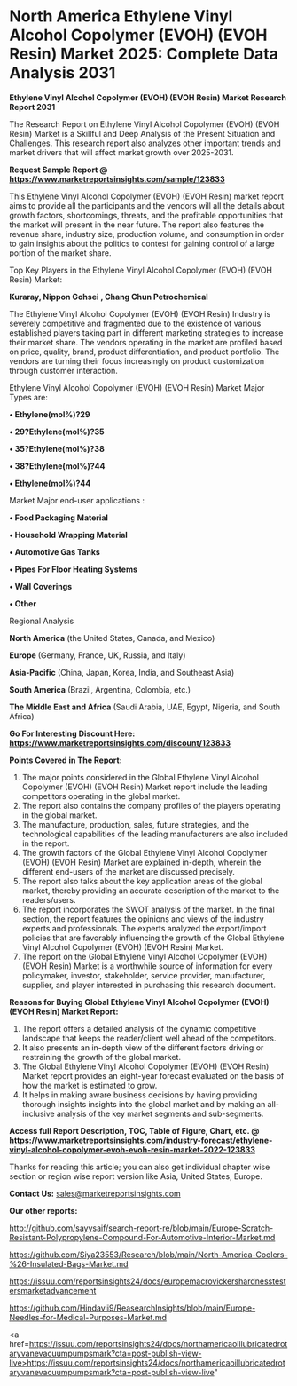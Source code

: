 # North America Ethylene Vinyl Alcohol Copolymer (EVOH) (EVOH Resin) Market 2025: Complete Data Analysis 2031

<strong>Ethylene Vinyl Alcohol Copolymer (EVOH) (EVOH Resin) Market Research Report 2031</strong>

The Research Report on Ethylene Vinyl Alcohol Copolymer (EVOH) (EVOH Resin) Market is a Skillful and Deep Analysis of the Present Situation and Challenges. This research report also analyzes other important trends and market drivers that will affect market growth over 2025-2031.

<strong>Request Sample Report @ <a href=https://www.marketreportsinsights.com/sample/123833>https://www.marketreportsinsights.com/sample/123833</a></strong>

This Ethylene Vinyl Alcohol Copolymer (EVOH) (EVOH Resin) market report aims to provide all the participants and the vendors will all the details about growth factors, shortcomings, threats, and the profitable opportunities that the market will present in the near future. The report also features the revenue share, industry size, production volume, and consumption in order to gain insights about the politics to contest for gaining control of a large portion of the market share.

Top Key Players in the Ethylene Vinyl Alcohol Copolymer (EVOH) (EVOH Resin) Market:

<strong>Kuraray, Nippon Gohsei , Chang Chun Petrochemical</strong>

The Ethylene Vinyl Alcohol Copolymer (EVOH) (EVOH Resin) Industry is severely competitive and fragmented due to the existence of various established players taking part in different marketing strategies to increase their market share. The vendors operating in the market are profiled based on price, quality, brand, product differentiation, and product portfolio. The vendors are turning their focus increasingly on product customization through customer interaction.

Ethylene Vinyl Alcohol Copolymer (EVOH) (EVOH Resin) Market Major Types are:

<strong>• Ethylene(mol%)?29

• 29?Ethylene(mol%)?35

• 35?Ethylene(mol%)?38

• 38?Ethylene(mol%)?44

• Ethylene(mol%)?44</strong>

Market Major end-user applications :

<strong>• Food Packaging Material

• Household Wrapping Material

• Automotive Gas Tanks

• Pipes For Floor Heating Systems

• Wall Coverings

• Other</strong>

Regional Analysis

</u><strong><b>North America</b></strong> (the United States, Canada, and Mexico)

<strong><b>Europe </b></strong>(Germany, France, UK, Russia, and Italy)

<strong><b>Asia-Pacific</b></strong> (China, Japan, Korea, India, and Southeast Asia)

<strong><b>South America</b></strong> (Brazil, Argentina, Colombia, etc.)

<strong><b>The Middle East and Africa</b></strong> (Saudi Arabia, UAE, Egypt, Nigeria, and South Africa)

<strong>Go For Interesting Discount Here: <a href=https://www.marketreportsinsights.com/discount/123833>https://www.marketreportsinsights.com/discount/123833</a></strong>

<strong>Points Covered in The Report:</strong>
<ol>
  <li>The major points considered in the Global Ethylene Vinyl Alcohol Copolymer (EVOH) (EVOH Resin) Market report include the leading competitors operating in the global market.</li>
  <li>The report also contains the company profiles of the players operating in the global market.</li>
  <li>The manufacture, production, sales, future strategies, and the technological capabilities of the leading manufacturers are also included in the report.</li>
  <li>The growth factors of the Global Ethylene Vinyl Alcohol Copolymer (EVOH) (EVOH Resin) Market are explained in-depth, wherein the different end-users of the market are discussed precisely.</li>
  <li>The report also talks about the key application areas of the global market, thereby providing an accurate description of the market to the readers/users.</li>
  <li>The report incorporates the SWOT analysis of the market. In the final section, the report features the opinions and views of the industry experts and professionals. The experts analyzed the export/import policies that are favorably influencing the growth of the Global Ethylene Vinyl Alcohol Copolymer (EVOH) (EVOH Resin) Market.</li>
  <li>The report on the Global Ethylene Vinyl Alcohol Copolymer (EVOH) (EVOH Resin) Market is a worthwhile source of information for every policymaker, investor, stakeholder, service provider, manufacturer, supplier, and player interested in purchasing this research document.</li>
</ol>
<strong>Reasons for Buying Global Ethylene Vinyl Alcohol Copolymer (EVOH) (EVOH Resin) Market Report:</strong>

<ol>
  <li>The report offers a detailed analysis of the dynamic competitive landscape that keeps the reader/client well ahead of the competitors.</li>
  <li>It also presents an in-depth view of the different factors driving or restraining the growth of the global market.</li>
  <li>The Global Ethylene Vinyl Alcohol Copolymer (EVOH) (EVOH Resin) Market report provides an eight-year forecast evaluated on the basis of how the market is estimated to grow.</li>
  <li>It helps in making aware business decisions by having providing thorough insights insights into the global market and by making an all-inclusive analysis of the key market segments and sub-segments.</li>
</ol>
<strong>Access full Report Description, TOC, Table of Figure, Chart, etc. @ <a href=https://www.marketreportsinsights.com/industry-forecast/ethylene-vinyl-alcohol-copolymer-evoh-evoh-resin-market-2022-123833>https://www.marketreportsinsights.com/industry-forecast/ethylene-vinyl-alcohol-copolymer-evoh-evoh-resin-market-2022-123833</a></strong>


Thanks for reading this article; you can also get individual chapter wise section or region wise report version like Asia, United States, Europe.

<strong>Contact Us:</strong>
sales@marketreportsinsights.com

<strong>Our other reports:</strong>

<a href=http://github.com/sayysaif/search-report-re/blob/main/Europe-Scratch-Resistant-Polypropylene-Compound-For-Automotive-Interior-Market.md>http://github.com/sayysaif/search-report-re/blob/main/Europe-Scratch-Resistant-Polypropylene-Compound-For-Automotive-Interior-Market.md</a>

<a href=https://github.com/Siya23553/Research/blob/main/North-America-Coolers-%26-Insulated-Bags-Market.md>https://github.com/Siya23553/Research/blob/main/North-America-Coolers-%26-Insulated-Bags-Market.md</a>

<a href=https://issuu.com/reportsinsights24/docs/europemacrovickershardnesstestersmarketadvancement>https://issuu.com/reportsinsights24/docs/europemacrovickershardnesstestersmarketadvancement</a>

<a href=https://github.com/Hindavii9/ReasearchInsights/blob/main/Europe-Needles-for-Medical-Purposes-Market.md>https://github.com/Hindavii9/ReasearchInsights/blob/main/Europe-Needles-for-Medical-Purposes-Market.md</a>

<a href=https://issuu.com/reportsinsights24/docs/northamericaoillubricatedrotaryvanevacuumpumpsmark?cta=post-publish-view-live>https://issuu.com/reportsinsights24/docs/northamericaoillubricatedrotaryvanevacuumpumpsmark?cta=post-publish-view-live</a>"
